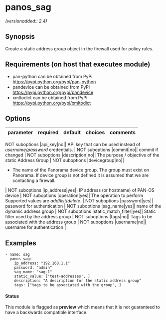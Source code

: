# panos_sag

_(versionadded:: 2.4)_


## Synopsis

Create a static address group object in the firewall used for policy rules.


## Requirements (on host that executes module)

- pan-python can be obtained from PyPi https://pypi.python.org/pypi/pan-python
- pandevice can be obtained from PyPi https://pypi.python.org/pypi/pandevice
- xmltodict can be obtained from PyPi https://pypi.python.org/pypi/xmltodict

## Options

| parameter | required | default | choices | comments |
| --- | --- | --- | --- | --- |

NOT suboptions
|api_key|no||
API key that can be used instead of <em>username</em>/<em>password</em> credentials.
 |
NOT suboptions
|commit|no||
commit if changed
 |
NOT suboptions
|description|no||
The purpose / objective of the static Address Group
 |
NOT suboptions
|devicegroup|no||
- The name of the Panorama device group. The group must exist on Panorama. If device group is not defined it is assumed that we are contacting a firewall.
    
 |
NOT suboptions
|ip_address|yes||
IP address (or hostname) of PAN-OS device
 |
NOT suboptions
|operation|yes||
The operation to perform Supported values are <em>add</em>/<em>list</em>/<em>delete</em>.
 |
NOT suboptions
|password|yes||
password for authentication
 |
NOT suboptions
|sag_name|yes||
name of the dynamic address group
 |
NOT suboptions
|static_match_filter|yes||
Static filter used by the address group
 |
NOT suboptions
|tags|no||
Tags to be associated with the address group
 |
NOT suboptions
|username|no||
username for authentication
 |

## Examples

    - name: sag
      panos_sag:
        ip_address: "192.168.1.1"
        password: "admin"
        sag_name: "sag-1"
        static_value: ['test-addresses', ]
        description: "A description for the static address group"
        tags: ["tags to be associated with the group", ]




#### Status

This module is flagged as **preview** which means that it is not guaranteed to have a backwards compatible interface.

